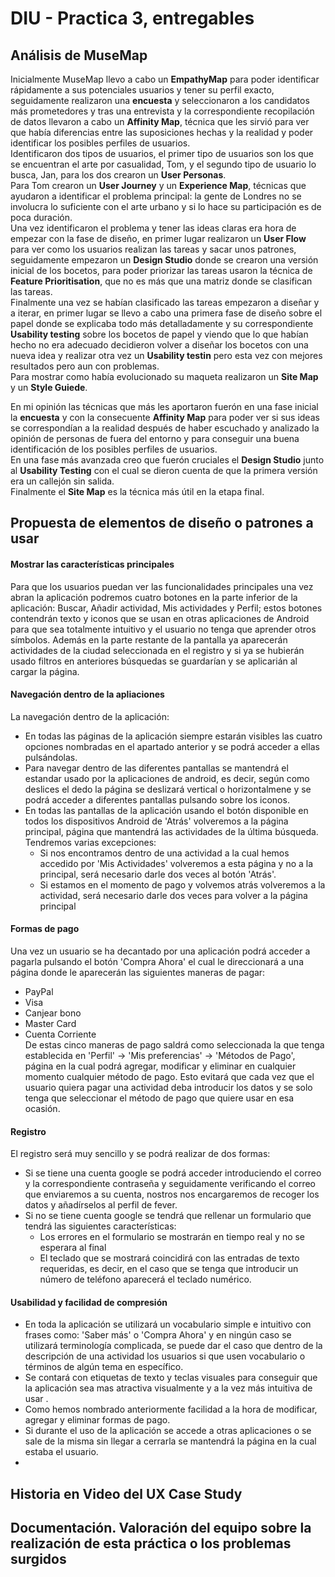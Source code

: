 # DIU - Practica 3, entregables

## Análisis de MuseMap   
Inicialmente MuseMap llevo a cabo un **EmpathyMap** para poder identificar rápidamente a sus potenciales usuarios y tener su perfil exacto, seguidamente realizaron una **encuesta** y seleccionaron a los candidatos más prometedores y tras una entrevista y la correspondiente recopilación de datos llevaron a cabo un **Affinity Map**, técnica que les sirvió para ver que había diferencias entre las suposiciones hechas y la realidad y poder identificar los posibles perfiles de usuarios.  
Identificaron dos tipos de usuarios, el primer tipo de usuarios son los que se encuentran el arte por casualidad, Tom, y el segundo tipo de usuario lo busca, Jan, para los dos crearon un **User Personas**.  
Para Tom crearon un **User Journey** y un **Experience Map**, técnicas que ayudaron a identificar el problema principal: la gente de Londres no se involucra lo suficiente con el arte urbano y si lo hace su participación es de poca duración.  
Una vez identificaron el problema y tener las ideas claras era hora de empezar con la fase de diseño, en primer lugar realizaron un **User Flow** para ver como los usuarios realizan las tareas y sacar unos patrones, seguidamente empezaron un **Design Studio** donde se crearon una versión inicial de los bocetos, para poder priorizar las tareas usaron la técnica de **Feature Prioritisation**, que no es más que una matriz donde se clasifican las tareas.  
Finalmente una vez se habían clasificado las tareas empezaron a diseñar y a iterar, en primer lugar se llevo a cabo una primera fase de diseño sobre el papel donde se explicaba todo más detalladamente y su correspondiente **Usability testing** sobre los bocetos de papel y viendo que lo que habían hecho no era adecuado decidieron volver a diseñar los bocetos con una nueva idea y realizar otra vez un **Usability testin** pero esta vez con mejores resultados pero aun con problemas.  
Para mostrar como había evolucionado su maqueta realizaron un **Site Map** y un **Style Guiede**.  
  
En mi opinión las técnicas que más les aportaron fuerón en una fase inicial la **encuesta** y con la consecuente **Affinity Map** para poder ver si sus ideas se correspondían a la realidad después de haber escuchado y analizado la opinión de personas de fuera del entorno y para conseguir una buena identificación de los posibles perfiles de usuarios.  
En una fase más avanzada creo que fuerón cruciales el **Design Studio** junto al **Usability Testing** con el cual se dieron cuenta de que la primera versión era un callejón sin salida.  
Finalmente el **Site Map** es la técnica más útil en la etapa final.

## Propuesta de elementos de diseño o patrones a usar 

#### Mostrar las características principales 
Para que los usuarios puedan ver las funcionalidades principales una vez abran la aplicación podremos cuatro botones en la parte inferior de la aplicación: Buscar, Añadir actividad, Mis actividades y Perfil; estos botones contendrán texto y iconos que se usan en otras aplicaciones de Android para que sea totalmente intuitivo y el usuario no tenga que aprender otros símbolos.
Además en la parte restante de la pantalla ya aparecerán actividades de la ciudad seleccionada en el registro y si ya se hubierán usado filtros en anteriores búsquedas se guardarían y se aplicarián al cargar la página.

#### Navegación dentro de la apliaciones
La navegación dentro de la aplicación: 
 - En todas las páginas de la aplicación siempre estarán visibles las cuatro opciones nombradas en el apartado anterior y se podrá acceder a ellas pulsándolas.
 - Para navegar dentro de las diferentes pantallas se mantendrá el estandar usado por la aplicaciones de android, es decir, según como deslices el dedo la página se deslizará vertical o horizontalmene y se podrá acceder a diferentes pantallas pulsando sobre los iconos.
 - En todas las pantallas de la aplicación usando el botón disponible en todos los dispositivos Android de 'Atrás' volveremos a la página principal, página que mantendrá las actividades de la última búsqueda. Tendremos varias excepciones:
     * Si nos encontramos dentro de una actividad a la cual hemos accedido por 'Mis Actividades' volveremos a esta página y no a la principal, será necesario darle dos veces al botón 'Atrás'.
     * Si estamos en el momento de pago y volvemos atrás volveremos a la actividad, será necesario darle dos veces para volver a la página principal

#### Formas de pago 
Una vez un usuario se ha decantado por una aplicación podrá acceder a pagarla pulsando el botón 'Compra Ahora' el cual le direccionará a una página donde le aparecerán las siguientes maneras de pagar:
- PayPal
- Visa
- Canjear bono
- Master Card 
- Cuenta Corriente  
De estas cinco maneras de pago saldrá como seleccionada la que tenga establecida en 'Perfil' -> 'Mis preferencias' -> 'Métodos de Pago', página en la cual podrá agregar, modificar y eliminar en cualquier momento cualquier método de pago. Esto evitará que cada vez que el usuario quiera pagar una actividad deba introducir los datos y se solo tenga que seleccionar el método de pago que quiere usar en esa ocasión.

#### Registro
El registro será muy sencillo y se podrá realizar de dos formas:
- Si se tiene una cuenta google se podrá acceder introduciendo el correo y la correspondiente contraseña y seguidamente verificando el correo que enviaremos a su cuenta, nostros nos encargaremos de recoger los datos y añadírselos al perfil de fever.
- Si no se tiene cuenta google se tendrá que rellenar un formulario que tendrá las siguientes características:
    * Los errores en el formulario se mostrarán en tiempo real y no se esperara al final 
    * El teclado que se mostrará coincidirá con las entradas de texto requeridas, es decir, en el caso que se tenga que introducir un número de teléfono aparecerá el teclado numérico.
   
#### Usabilidad y facilidad de compresión
 - En toda la aplicación se utilizará un vocabulario simple e intuitivo con frases como: 'Saber más' o 'Compra Ahora' y en ningún caso se utilizará terminología complicada, se puede dar el caso que dentro de la descripción de una actividad los usuarios si que usen vocabulario o términos de algún tema en específico.
 - Se contará con etiquetas de texto y teclas visuales para conseguir que la aplicación sea mas atractiva visualmente y a la vez más intuitiva de usar .
 - Como hemos nombrado anteriormente  facilidad a la hora de modificar, agregar y eliminar formas de pago.
 - Si durante el uso de la aplicación se accede a otras aplicaciones o se sale de la misma sin llegar a cerrarla se mantendrá la página en la cual estaba el usuario.
 - 
    



## Historia en Video del UX Case Study


## Documentación. Valoración del equipo sobre la realización de esta práctica o los problemas surgidos
 
